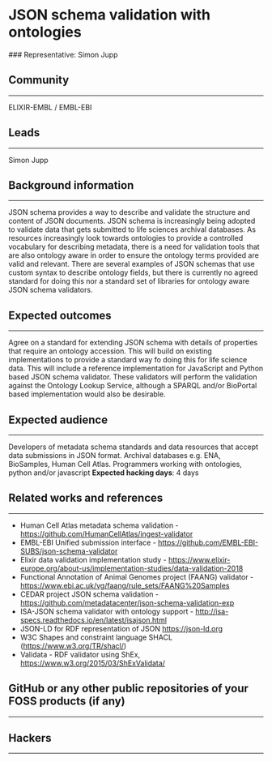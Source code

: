 # JSON schema validation with ontologies

### Representative: Simon Jupp

## Community
---

ELIXIR-EMBL / EMBL-EBI

## Leads
---
Simon Jupp 

## Background information
---
JSON schema provides a way to describe and validate the structure and content of JSON documents. JSON schema is increasingly being adopted to validate data that gets submitted to life sciences archival databases. As resources increasingly look towards ontologies to provide a controlled vocabulary for describing metadata, there is a need for validation tools that are also ontology aware in order to ensure the ontology terms provided are valid and relevant. There are several examples of JSON schemas that use custom syntax to describe ontology fields, but there is currently no agreed standard for doing this nor a standard set of libraries for ontology aware JSON schema validators. 

## Expected outcomes
---

Agree on a standard for extending JSON schema with details of properties that require an ontology accession. This will build on existing implementations to provide a standard way fo doing this for life science data. This will include a reference implementation for JavaScript and Python based JSON schema validator. These validators will perform the validation against the Ontology Lookup Service, although a SPARQL and/or BioPortal based implementation would also be desirable. 

## Expected audience
---

Developers of metadata schema standards and data resources that accept data submissions in JSON format. Archival databases e.g. ENA, BioSamples, Human Cell Atlas. Programmers working with ontologies, python and/or javascript
**Expected hacking days**: 4 days

## Related works and references
---

- Human Cell Atlas metadata schema validation - https://github.com/HumanCellAtlas/ingest-validator 
- EMBL-EBI Unified submission interface - https://github.com/EMBL-EBI-SUBS/json-schema-validator 
- Elixir data validation implementation study - https://www.elixir-europe.org/about-us/implementation-studies/data-validation-2018 
- Functional Annotation of Animal Genomes project (FAANG) validator - https://www.ebi.ac.uk/vg/faang/rule_sets/FAANG%20Samples 
- CEDAR project JSON schema validation - https://github.com/metadatacenter/json-schema-validation-exp 
- ISA-JSON schema validator with ontology support - http://isa-specs.readthedocs.io/en/latest/isajson.html 
- JSON-LD for RDF representation of JSON https://json-ld.org 
- W3C Shapes and constraint language SHACL (https://www.w3.org/TR/shacl/) 
- Validata - RDF validator using ShEx, https://www.w3.org/2015/03/ShExValidata/


## GitHub or any other public repositories of your FOSS products (if any)
---



## Hackers
---

